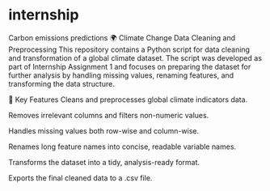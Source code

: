 # internship
Carbon emissions predictions 
🌍 Climate Change Data Cleaning and Preprocessing
This repository contains a Python script for data cleaning and transformation of a global climate dataset. The script was developed as part of Internship Assignment 1 and focuses on preparing the dataset for further analysis by handling missing values, renaming features, and transforming the data structure.

📌 Key Features
Cleans and preprocesses global climate indicators data.

Removes irrelevant columns and filters non-numeric values.

Handles missing values both row-wise and column-wise.

Renames long feature names into concise, readable variable names.

Transforms the dataset into a tidy, analysis-ready format.

Exports the final cleaned data to a .csv file.
